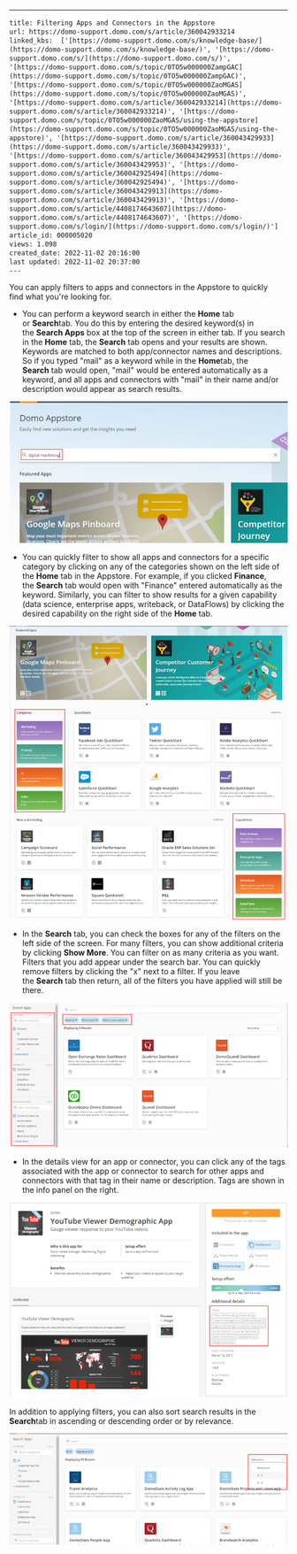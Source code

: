---
    title: Filtering Apps and Connectors in the Appstore
    url: https://domo-support.domo.com/s/article/360042933214
    linked_kbs:  ['[https://domo-support.domo.com/s/knowledge-base/](https://domo-support.domo.com/s/knowledge-base/)', '[https://domo-support.domo.com/s/](https://domo-support.domo.com/s/)', '[https://domo-support.domo.com/s/topic/0TO5w000000ZampGAC](https://domo-support.domo.com/s/topic/0TO5w000000ZampGAC)', '[https://domo-support.domo.com/s/topic/0TO5w000000ZaoMGAS](https://domo-support.domo.com/s/topic/0TO5w000000ZaoMGAS)', '[https://domo-support.domo.com/s/article/360042933214](https://domo-support.domo.com/s/article/360042933214)', '[https://domo-support.domo.com/s/topic/0TO5w000000ZaoMGAS/using-the-appstore](https://domo-support.domo.com/s/topic/0TO5w000000ZaoMGAS/using-the-appstore)', '[https://domo-support.domo.com/s/article/360043429933](https://domo-support.domo.com/s/article/360043429933)', '[https://domo-support.domo.com/s/article/360043429953](https://domo-support.domo.com/s/article/360043429953)', '[https://domo-support.domo.com/s/article/360042925494](https://domo-support.domo.com/s/article/360042925494)', '[https://domo-support.domo.com/s/article/360043429913](https://domo-support.domo.com/s/article/360043429913)', '[https://domo-support.domo.com/s/article/4408174643607](https://domo-support.domo.com/s/article/4408174643607)', '[https://domo-support.domo.com/s/login/](https://domo-support.domo.com/s/login/)']
    article_id: 000005020
    views: 1.098
    created_date: 2022-11-02 20:16:00
    last updated: 2022-11-02 20:37:00
    ---



You can apply filters to apps and connectors in the Appstore to quickly find what you're looking for. 



* You can perform a keyword search in either the **Home** tab or **Search**tab. You do this by entering the desired keyword(s) in the **Search Apps** box at the top of the screen in either tab. If you search in the **Home** tab, the **Search** tab opens and your results are shown. Keywords are matched to both app/connector names and descriptions. So if you typed "mail" as a keyword while in the **Home**tab, the **Search** tab would open, "mail" would be entered automatically as a keyword, and all apps and connectors with "mail" in their name and/or description would appear as search results.   
   
![appstore_home_tab_search.png](appstore_home_tab_search.png)
* You can quickly filter to show all apps and connectors for a specific category by clicking on any of the categories shown on the left side of the **Home** tab in the Appstore. For example, if you clicked **Finance**, the **Search** tab would open with "Finance" entered automatically as the keyword. Similarly, you can filter to show results for a given capability (data science, enterprise apps, writeback, or DataFlows) by clicking the desired capability on the right side of the **Home** tab.    
   
![appstore_category_capability_filters.png](appstore_category_capability_filters.png)
* In the **Search** tab, you can check the boxes for any of the filters on the left side of the screen. For many filters, you can show additional criteria by clicking **Show More**. You can filter on as many criteria as you want. Filters that you add appear under the search bar. You can quickly remove filters by clicking the "x" next to a filter. If you leave the **Search** tab then return, all of the filters you have applied will still be there.   
   
![appstore_search_tab_filters.png](appstore_search_tab_filters.png)
* In the details view for an app or connector, you can click any of the tags associated with the app or connector to search for other apps and connectors with that tag in their name or description. Tags are shown in the info panel on the right.   
   
![appstore_2020_tag_filters.png](appstore_2020_tag_filters.png)


In addition to applying filters, you can also sort search results in the **Search**tab in ascending or descending order or by relevance.  
   
![appstore_sort_2020.png](appstore_sort_2020.png)


